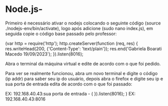 # Node.js-
Primeiro é necessário ativar o nodejs colocando o seguinte código (source ./nodejs-env/bin/activate), logo após adicione (sudo nano index.js),
em seguida copie o código base passado pelo professor:

(var http = require('http');
http.createServer(function (req, res) {
  res.writeHead(200, {'Content-Type': 'text/plain'});
  res.end('Gabriela Boarati Macedo  19/09/2023');
}).listen(8016);

Abra o terminal da máquina virtual e edite de acordo com o que foi pedido.

Para ver se realmente funcionou, abra um novo terminal e digite o código (ip addr) para saber seu ip do usuário, depois abra o firefox e digite seu ip 
e sua porta de entrada edita de acordo com o que foi passado:

EX: 192.168.40.43:sua porta de entrada - ( }).listen(8016); )
EX: 192.168.40.43:8016
